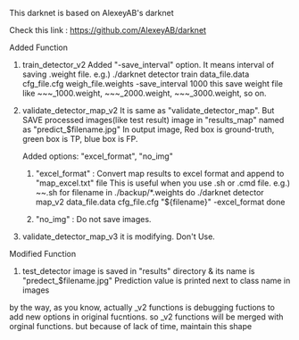 This darknet is based on AlexeyAB's darknet

Check this link : https://github.com/AlexeyAB/darknet

Added Function
1. train_detector_v2
	Added "-save_interval" option. It means interval of saving .weight file.
	e.g.) ./darknet detector train data_file.data cfg_file.cfg weigh_file.weights -save_interval 1000
	this save weight file like ~~~_1000.weight, ~~~_2000.weight, ~~~_3000.weight, so on.

2. validate_detector_map_v2
	It is same as "validate_detector_map".
	But SAVE processed images(like test result) image in "results_map" named as "predict_$filename.jpg"
	In output image, Red box is ground-truth, green box is TP, blue box is FP.
	
	Added options: "excel_format", "no_img"
	1. "excel_format" : 
		Convert map results to excel format and append to "map_excel.txt" file
		This is useful when you use .sh or .cmd file.
		e.g.) ~~.sh
			for filename in ./backup/*.weights
			do
				./darknet detector map_v2 data_file.data cfg_file.cfg "${filename}" -excel_format
			done
			
	2. "no_img" : 
		Do not save images.

3. validate_detector_map_v3
	it is modifying. Don't Use.
	
	
Modified Function
1. test_detector
	image is saved in "results" directory & its name is "predect_$filename.jpg"
	Prediction value is printed next to class name in images


by the way, as you know, actually _v2 functions is debugging fuctions to add new options in original fucntions.
so _v2 functions will be merged with orginal functions. but because of lack of time,  maintain this shape